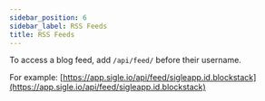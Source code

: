 ```yaml
---
sidebar_position: 6
sidebar_label: RSS Feeds
title: RSS Feeds
---
```


To access a blog feed, add `/api/feed/` before their username.

For example: [https://app.sigle.io/api/feed/sigleapp.id.blockstack](https://app.sigle.io/api/feed/sigleapp.id.blockstack)
